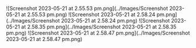![Screenshot 2023-05-21 at 2.55.53 pm.png](../Images/Screenshot 2023-05-21 at 2.55.53 pm.png)
![Screenshot 2023-05-21 at 2.58.24 pm.png](../Images/Screenshot 2023-05-21 at 2.58.24 pm.png)
![Screenshot 2023-05-21 at 2.58.35 pm.png](../Images/Screenshot 2023-05-21 at 2.58.35 pm.png)
![Screenshot 2023-05-21 at 2.58.47 pm.png](../Images/Screenshot 2023-05-21 at 2.58.47 pm.png)
